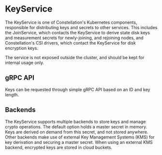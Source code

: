 # KeyService

The KeyService is one of Constellation's Kubernetes components, responsible for distributing keys and secrets to other services.
This includes the JoinService, which contacts the KeyService to derive state disk keys and measurement secrets for newly-joining, and rejoining nodes,
and Constellation's CSI drivers, which contact the KeyService for disk encryption keys.

The service is not exposed outside the cluster, and should be kept for internal usage only.

## gRPC API

Keys can be requested through simple gRPC API based on an ID and key length.

## Backends

The KeyService supports multiple backends to store keys and manage crypto operations.
The default option holds a master secret in memory. Keys are derived on demand from this secret, and not stored anywhere.
Other backends make use of external Key Management Systems (KMS) for key derivation and securing a master secret.
When using an external KMS backend, encrypted keys are stored in cloud buckets.
